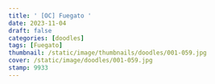 ```yaml
---
title: ' [OC] Fuegato '
date: 2023-11-04
draft: false
categories: [doodles]
tags: [Fuegato]
thumbnail: /static/image/thumbnails/doodles/001-059.jpg
cover: /static/image/doodles/001-059.jpg
stamp: 9933
---
```

